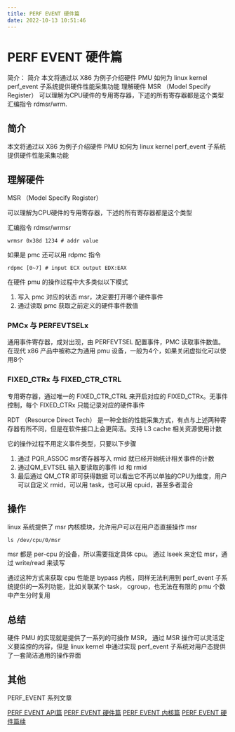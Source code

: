 ```yaml
---
title: PERF EVENT 硬件篇
date: 2022-10-13 10:51:46
---
```

# PERF EVENT 硬件篇

简介： 简介 本文将通过以 X86 为例子介绍硬件 PMU 如何为 linux kernel perf_event 子系统提供硬件性能采集功能 理解硬件 MSR （Model Specify Register） 可以理解为CPU硬件的专用寄存器，下述的所有寄存器都是这个类型 汇编指令 rdmsr/wrm.
## 简介
本文将通过以 X86 为例子介绍硬件 PMU 如何为 linux kernel perf_event 子系统提供硬件性能采集功能

## 理解硬件
MSR （Model Specify Register）

可以理解为CPU硬件的专用寄存器，下述的所有寄存器都是这个类型

汇编指令 rdmsr/wrmsr

```
wrmsr 0x38d 1234 # addr value
 ```
如果是 pmc 还可以用 rdpmc 指令
```
rdpmc [0~7] # input ECX output EDX:EAX
 ```

在硬件 pmu 的操作过程中大多类似以下模式

1. 写入 pmc 对应的状态 msr，决定要打开哪个硬件事件
2. 通过读取 pmc 获取之前定义的硬件事件数值
### PMCx 与 PERFEVTSELx

通用事件寄存器，成对出现，由 PERFEVTSEL 配置事件，PMC 读取事件数值。在现代 x86 产品中被称之为通用 pmu 设备，一般为4个，如果关闭虚拟化可以使用8个

### FIXED_CTRx 与 FIXED_CTR_CTRL

专用寄存器，通过唯一的 FIXED_CTR_CTRL 来开启对应的 FIXED_CTRx。无事件控制，每个 FIXED_CTRx 只能记录对应的硬件事件

RDT （Resource Direct Tech） 是一种全新的性能采集方式，有点与上述两种寄存器有所不同，但是在软件接口上会更简洁。支持 L3 cache 相关资源使用计数

它的操作过程不用定义事件类型，只要以下步骤

1. 通过 PQR_ASSOC msr寄存器写入 rmid 就已经开始统计相关事件的计数
2. 通过QM_EVTSEL 输入要读取的事件 id 和 rmid
3. 最后通过 QM_CTR 即可获得数据
可以看出它不再以单独的CPU为维度，用户可以自定义 rmid，可以用 task，也可以用 cpuid，甚至多者混合

## 操作
linux 系统提供了 msr 内核模块，允许用户可以在用户态直接操作 msr
```
ls /dev/cpu/0/msr
```
msr 都是 per-cpu 的设备，所以需要指定具体 cpu。 通过 lseek 来定位 msr，通过 write/read 来读写

通过这种方式来获取 cpu 性能是 bypass 内核，同样无法利用到 perf_event 子系统提供的一系列功能，比如关联某个 task， cgroup，也无法在有限的 pmu 个数中产生分时复用

## 总结
硬件 PMU 的实现就是提供了一系列的可操作 MSR， 通过 MSR 操作可以灵活定义要监控的内容，但是 linux kernel 中通过实现 perf_event 子系统对用户态提供了一套简洁通用的操作界面

## 其他
PERF_EVENT 系列文章

[PERF EVENT API篇](./Linux-perf-event-api.md)
[PERF EVENT 硬件篇](./Linux-perf-event-hardware.md)
[PERF EVENT 内核篇](./Linux-perf-event-kernel.md)
[PERF EVENT 硬件篇续](./Linux-perf-event-hardware2.md)
